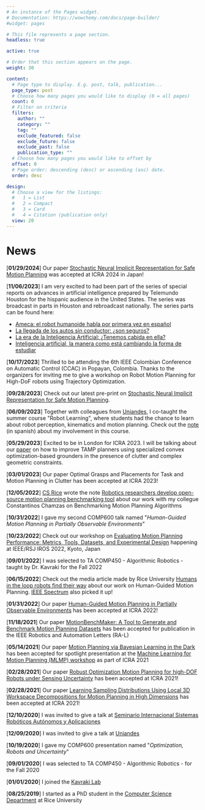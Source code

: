 ```yaml
---
# An instance of the Pages widget.
# Documentation: https://wowchemy.com/docs/page-builder/
#widget: pages

# This file represents a page section.
headless: true

active: true

# Order that this section appears on the page.
weight: 30

content:
  # Page type to display. E.g. post, talk, publication...
  page_type: post
  # Choose how many pages you would like to display (0 = all pages)
  count: 0
  # Filter on criteria
  filters:
    author: ""
    category: ""
    tag: ""
    exclude_featured: false
    exclude_future: false
    exclude_past: false
    publication_type: ""
  # Choose how many pages you would like to offset by
  offset: 0
  # Page order: descending (desc) or ascending (asc) date.
  order: desc

design:
  # Choose a view for the listings:
  #   1 = List
  #   2 = Compact
  #   3 = Card
  #   4 = Citation (publication only)
  view: 20
---
```


# News
[**01/29/2024**] Our paper [Stochastic Neural Implicit Representation for Safe Motion Planning](https://arxiv.org/pdf/2309.16862.pdf) was accepted at ICRA 2024 in Japan!

[**11/06/2023**] I am very excited to had been part of the series of special reports on advances in artificial intelligence prepared by Telemundo Houston for the hispanic audience in the United States. The series was broadcast in parts in Houston and rebroadcast nationally. The series parts can be found here:
  - [Ameca: el robot humanoide habla por primera vez en español](https://www.telemundohouston.com/noticias/local/ameca-el-robot-humanoide-habla-por-primera-vez-en-espanol/2367157/)
  - [La llegada de los autos sin conductor: ¿son seguros?](https://www.telemundohouston.com/noticias/la-llegada-de-los-autos-sin-conductor-son-seguros/2367690/)
  - [La era de la Inteligencia Artificial: ¿Tenemos cabida en ella?](https://www.telemundohouston.com/videos/videos-destacados/la-era-de-la-inteligencia-artificial-tenemos-cabida-en-ella/2367745/)
  - [Inteligencia artificial, la manera como está cambiando la forma de estudiar](https://www.telemundohouston.com/videos/videos-destacados/inteligencia-artificial-la-manera-como-esta-cambiando-la-forma-de-estudiar/2367636/)

[**10/17/2023**] Thrilled to be attending the 6th IEEE Colombian Conference on Automatic Control (CCAC) in Popayan, Colombia. Thanks to the organizers for inviting me to give a workshop on Robot Motion Planning for High-DoF robots using Trajectory Optimization.

[**09/28/2023**] Check out our latest pre-print on [Stochastic Neural Implicit Representation for Safe Motion Planning](https://arxiv.org/pdf/2309.16862.pdf).

[**06/09/2023**] Together with colleagues from [Uniandes](https://uniandes.edu.co), I co-taught the summer course "Robot Learning", where students had the chance to learn about robot perception, kinematics and motion planning. Check out the [note](https://fb.watch/oUM1k4M_M2/) (in spanish) about my involvement in this course.

[**05/29/2023**] Excited to be in London for ICRA 2023. I will be talking about our [paper](https://www.kavrakilab.org/publications/quintero2023-optimal-tmp.pdf) on how to improve TAMP planners using specialized convex optimization-based grounders in the presence of clutter and complex geometric constraints. 

[**03/01/2023**] Our paper Optimal Grasps and Placements for Task and Motion Planning in Clutter has been accepted at ICRA 2023!

[**12/05/2022**] [CS Rice](https://csweb.rice.edu/) wrote the note [Robotics researchers develop open-source motion planning benchmarking tool](https://csweb.rice.edu/news/robotics-researchers-develop-open-source-motion-planning-benchmarking-tool) about our work with my collegue Constantinos Chamzas on Benchmarking Motion Planning Algorithms

[**10/31/2022**] I gave my second COMP600 talk named "_Human-Guided Motion Planning in Partially Observable Environments_"

[**10/23/2022**] Check out our workshop on [Evaluating Motion Planning Performance: Metrics, Tools, Datasets, and Experimental Design](https://motion-planning-workshop.kavrakilab.org/) happening at IEEE/RSJ IROS 2022, Kyoto, Japan

[**09/01/2022**] I was selected to TA COMP450 - Algorithmic Robotics - taught by Dr. Kavraki for the Fall 2022

[**06/15/2022**] Check out the media article made by Rice University [Humans in the loop robots find their way](https://news.rice.edu/news/2022/humans-loop-help-robots-find-their-way) about our work on Human-Guided Motion Planning. [IEEE Spectrum](https://spectrum.ieee.org/video-friday-baby-clappy) also picked it up!

[**01/31/2022**] Our paper [Human-Guided Motion Planning in Partially Observable Environments](https://www.kavrakilab.org/publications/quintero-chamzas2022-blind.pdf) has been accepted at ICRA 2022!

[**11/18/2021**] Our paper [MotionBenchMaker: A Tool to Generate and Benchmark Motion Planning
Datasets](http://www.kavrakilab.org/publications/chamzas2022-motion-bench-maker.pdf) has been accepted for publication in the IEEE Robotics and Automation Letters (RA-L) 

[**05/14/2021**] Our paper [Motion Planning via Bayesian Learning in the Dark](http://www.kavrakilab.org/publications/quintero-chamzas2021-motion-planning-in-the-dark.pdf) has been accepted for spotlight presentation at the [Machine Learning for Motion Planning (MLMP) workshop](https://sites.google.com/utexas.edu/mlmp-icra2021) as part of ICRA 2021

[**02/28/2021**] Our paper [Robust Optimization Motion Planning for high-DOF Robots under Sensing Uncertainty](http://www.kavrakilab.org/publications/quintero2021-robust-motion-planning.pdf) has been accepted at ICRA 2021!

[**02/28/2021**] Our paper [Learning Sampling Distributions Using Local 3D Workspace Decompositions for Motion Planning in High Dimensions](http://www.kavrakilab.org/publications/chamzas2021-learn-sampling.pdf) has been accepted at ICRA 2021!

[**12/10/2020**] I was invited to give a talk at [Seminario Internacional Sistemas Robóticos Autónomos y Aplicaciones](https://peewah.co/events/seminario-internacion-nomos-y-aplicaciones)

[**12/09/2020**] I was invited to give a talk at [Uniandes](https://electricayelectronica.uniandes.edu.co/es/eventos/charla-motion-planning)

[**10/19/2020**] I gave my COMP600 presentation named "_Optimization, Robots and Uncertainty_"

[**09/01/2020**] I was selected to TA COMP450 - Algorithmic Robotics - for the Fall 2020

[**01/01/2020**] I joined the [Kavraki Lab](http://www.kavrakilab.org/)

[**08/25/2019**] I started as a PhD student in the [Computer Science Department](https://csweb.rice.edu/) at Rice University